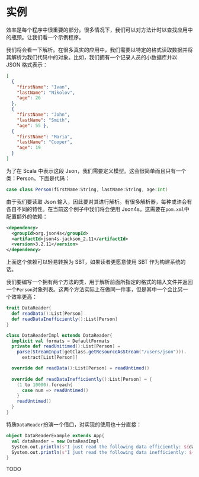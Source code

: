 # 实例

效率是每个程序中很重要的部分。很多情况下，我们可以对方法计时以查找应用中的瓶颈。让我们看一个示例程序。

我们将会看一下解析。在很多真实的应用中，我们需要以特定的格式读取数据并将其解析为我们代码中的对象。比如，我们拥有一个记录人员的小数据库并以 JSON 格式表示：

```json
[
  {
	"firstName": "Ivan", 
    "lastName": "Nikolov", 
    "age": 26 
  }, 
  { 
    "firstName": "John", 
    "lastName": "Smith", 
    "age": 55 }, 
  { 
    "firstName": "Maria", 
    "lastName": "Cooper", 
    "age": 19 
  }
]
```

为了在 Scala 中表示这段 Json，我们需要定义模型。这会很简单而且只有一个类：Person。下面是代码：

```scala
case class Person(firstName:String, lastName:String, age:Int)
```

由于我们要读取 Json 输入，因此要对其进行解析。有很多解析器，每种或许会有各自不同的特性。在当前这个例子中我们将会使用  Json4s。这需要在`pom.xml`中配置额外的依赖：

```xml
<dependency> 
  <groupId>org.json4s</groupId> 
  <artifactId>json4s-jackson_2.11</artifactId> 
  <version>3.2.11</version> 
</dependency>
```

上面这个依赖可以轻易转换为 SBT，如果读者更愿意使用 SBT 作为构建系统的话。

我们要编写一个拥有两个方法的类，用于解析前面所指定的格式的输入文件并返回一个`Person`对象列表。这两个方法实际上在做同一件事，但是其中一个会比另一个效率更高：

```scala
trait DataReader{
  def readData():List[Person]
  def readDataInefficiently():List[Person]
}

class DataReaderImpl extends DataReader{
  implicit val formats = DefaultFormats
  private def readUnitimed():List[Person] = 
    parse(StreamInput(getClass.getResourceAsStream("/users/json"))).
      extract[List[Person]]

  override def readData():List[Person] = readUntimed()
  
  override def readDataInefficiently():List[Person] = {
    (1 to 10000).foreach{
      case num => readUntimed()
    }
    readUntimed()
  }
}
```

特质`DataReader`扮演一个借口，对实现的使用也十分直接：

```scala
object DataReaderExample extends App{
  val dataReader = new DataReadImpl
  System.out.println(s"I just read the following data efficiently: ${dataReader.readData()}") 
  System.out.println(s"I just read the following data inefficiently: ${dataReader.readDataInefficiently()}")
}
```

TODO